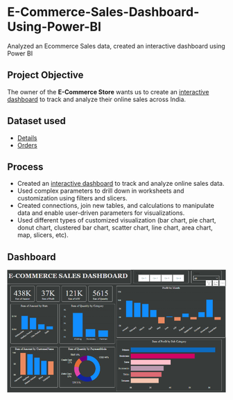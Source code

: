 # E-Commerce-Sales-Dashboard-Using-Power-BI
Analyzed an Ecommerce Sales data, created an interactive dashboard using Power BI

## **Project Objective**

The owner of the **E-Commerce Store** wants us to create an <a href="https://github.com/ShwetaKanojiya/E-Commerce-Dashboard-/blob/main/SalesDashboard.PNG">interactive dashboard</a> to track and analyze their online sales across India.


## **Dataset used**

- <a href="https://github.com/ShwetaKanojiya/E-Commerce-Dashboard-/blob/main/Details.csv">Details</a>
- <a href="https://github.com/ShwetaKanojiya/E-Commerce-Dashboard-/blob/main/Orders.csv">Orders</a>

## **Process**

- Created an <a href="https://github.com/ShwetaKanojiya/E-Commerce-Dashboard-/blob/main/SalesDashboard.PNG">interactive dashboard</a> to track and analyze online sales data.
- Used complex parameters to drill down in worksheets and customization using filters and slicers.
- Created connections, join new tables, and calculations to manipulate data and enable user-driven parameters for visualizations.
- Used different types of customized visualization (bar chart, pie chart, donut chart, clustered bar chart, scatter chart, line chart, area chart, map, slicers, etc).

## **Dashboard**

![Alt text of the image](https://github.com/ShwetaKanojiya/E-Commerce-Dashboard-/blob/main/SalesDashboard.PNG)


